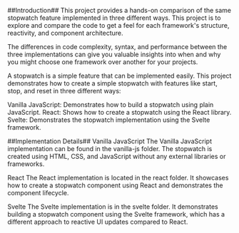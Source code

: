 ##Introduction##
This project provides a hands-on comparison of the same stopwatch feature implemented in three different ways. This project is to explore and compare the code to get a feel for each framework's structure, reactivity, and component architecture.

The differences in code complexity, syntax, and performance between the three implementations can give you valuable insights into when and why you might choose one framework over another for your projects.

A stopwatch is a simple feature that can be implemented easily. This project demonstrates how to create a simple stopwatch with features like start, stop, and reset in three different ways:

Vanilla JavaScript: Demonstrates how to build a stopwatch using plain JavaScript.
React: Shows how to create a stopwatch using the React library.
Svelte: Demonstrates the stopwatch implementation using the Svelte framework.


##Implementation Details##
Vanilla JavaScript
The Vanilla JavaScript implementation can be found in the vanilla-js folder. The stopwatch is created using HTML, CSS, and JavaScript without any external libraries or frameworks.

React
The React implementation is located in the react folder. It showcases how to create a stopwatch component using React and demonstrates the component lifecycle.

Svelte
The Svelte implementation is in the svelte folder. It demonstrates building a stopwatch component using the Svelte framework, which has a different approach to reactive UI updates compared to React.